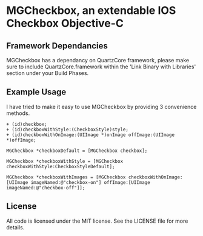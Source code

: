 # MGCheckbox, an extendable IOS Checkbox Objective-C

## Framework Dependancies
MGCheckbox has a dependancy on QuartzCore framework, please make sure to include QuartzCore.framework within the 'Link Binary with Libraries' section under your Build Phases.

## Example Usage
I have tried to make it easy to use MGCheckbox by providing 3 convenience methods.

```objc
+ (id)checkbox;
+ (id)checkboxWithStyle:(CheckboxStyle)style;
+ (id)checkboxWithOnImage:(UIImage *)onImage offImage:(UIImage *)offImage;
```

```objc
MGCheckbox *checkboxDefault = [MGCheckbox checkbox];
```

```objc
MGCheckbox *checkboxWithStyle = [MGCheckbox checkboxWithStyle:CheckboxStyleDefault];
```

```objc
MGCheckbox *checkboxWithImages = [MGCheckbox checkboxWithOnImage:[UIImage imageNamed:@"checkbox-on"] offImage:[UIImage imageNamed:@"checkbox-off"]];
```

## License

All code is licensed under the MIT license. See the LICENSE file for more details.
